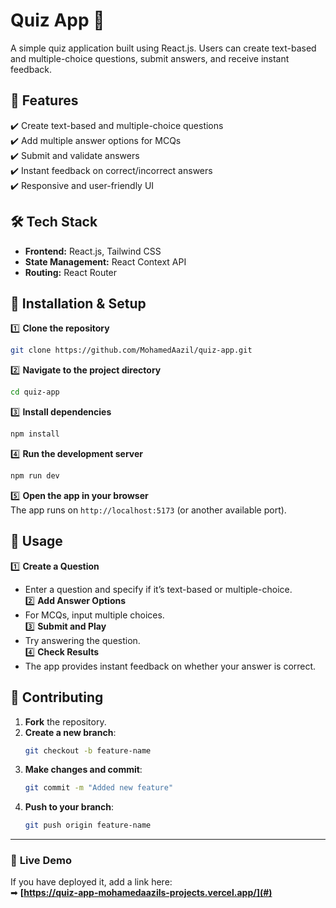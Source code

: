 # Quiz App 🎯  

A simple quiz application built using React.js. Users can create text-based and multiple-choice questions, submit answers, and receive instant feedback.

## **🚀 Features**  
✔️ Create text-based and multiple-choice questions  
✔️ Add multiple answer options for MCQs  
✔️ Submit and validate answers  
✔️ Instant feedback on correct/incorrect answers  
✔️ Responsive and user-friendly UI  

## **🛠️ Tech Stack**  
- **Frontend:** React.js, Tailwind CSS  
- **State Management:** React Context API  
- **Routing:** React Router   

## **📌 Installation & Setup**  
1️⃣ **Clone the repository**  
   ```bash
   git clone https://github.com/MohamedAazil/quiz-app.git
   ```  
2️⃣ **Navigate to the project directory**  
   ```bash
   cd quiz-app
   ```  
3️⃣ **Install dependencies**  
   ```bash
   npm install
   ```  
4️⃣ **Run the development server**  
   ```bash
   npm run dev
   ```  
5️⃣ **Open the app in your browser**  
   The app runs on `http://localhost:5173` (or another available port).  

## **📌 Usage**  
1️⃣ **Create a Question**  
   - Enter a question and specify if it’s text-based or multiple-choice.  
2️⃣ **Add Answer Options**  
   - For MCQs, input multiple choices.  
3️⃣ **Submit and Play**  
   - Try answering the question.  
4️⃣ **Check Results**  
   - The app provides instant feedback on whether your answer is correct.  

## **📜 Contributing**  

1. **Fork** the repository.  
2. **Create a new branch**:  
   ```bash
   git checkout -b feature-name
   ```  
3. **Make changes and commit**:  
   ```bash
   git commit -m "Added new feature"
   ```  
4. **Push to your branch**:  
   ```bash
   git push origin feature-name
   ```  
---

### 📢 **Live Demo**
If you have deployed it, add a link here:  
➡ **[https://quiz-app-mohamedaazils-projects.vercel.app/](#)**  
